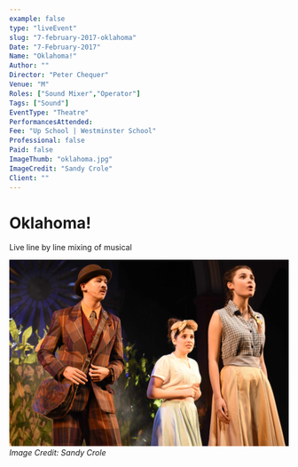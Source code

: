 ```yaml
---
example: false
type: "liveEvent"
slug: "7-february-2017-oklahoma"
Date: "7-February-2017"
Name: "Oklahoma!"
Author: ""
Director: "Peter Chequer"
Venue: "M"
Roles: ["Sound Mixer","Operator"]
Tags: ["Sound"]
EventType: "Theatre"
PerformancesAttended: 
Fee: "Up School | Westminster School"
Professional: false
Paid: false
ImageThumb: "oklahoma.jpg"
ImageCredit: "Sandy Crole"
Client: ""
---
```


# Oklahoma!

Live line by line mixing of musical

![Image by Sandy Crole](./images/oklahoma.jpg)
*Image Credit: Sandy Crole*

